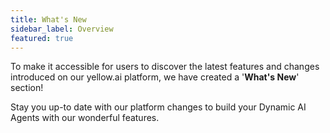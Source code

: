 ```yaml
---
title: What's New 
sidebar_label: Overview
featured: true
---
```


To make it accessible for users to discover the latest features and changes introduced on our yellow.ai platform, we have created a '**What's New**' section! 

Stay you up-to date with our platform changes to build your Dynamic AI Agents with our wonderful features. 



